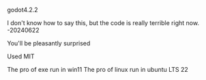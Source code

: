 godot4.2.2

I don't know how to say this, but the code is really terrible right now. -20240622

You'll be pleasantly surprised

Used MIT

The pro of exe run in win11
The pro of linux run in ubuntu LTS 22
